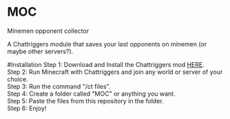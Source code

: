 # MOC  
Minemen opponent collector  
  
A Chattriggers module that saves your last opponents on minemen (or maybe other servers?).  
  
#Installation
Step 1: Download and Install the Chattriggers mod [HERE](https://www.chattriggers.com/#download "Install Chattriggers here!").  <br />
Step 2: Run Minecraft with Chattriggers and join any world or server of your choice.  <br />
Step 3: Run the command "/ct files".  <br />
Step 4: Create a folder called "MOC" or anything you want.  <br />
Step 5: Paste the files from this repository in the folder.  <br />
Step 6: Enjoy!  <br />
